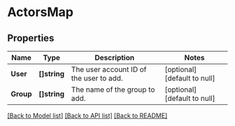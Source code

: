 # ActorsMap

## Properties
Name | Type | Description | Notes
------------ | ------------- | ------------- | -------------
**User** | **[]string** | The user account ID of the user to add. | [optional] [default to null]
**Group** | **[]string** | The name of the group to add. | [optional] [default to null]

[[Back to Model list]](../README.md#documentation-for-models) [[Back to API list]](../README.md#documentation-for-api-endpoints) [[Back to README]](../README.md)

